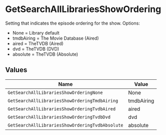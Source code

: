 # GetSearchAllLibrariesShowOrdering

Setting that indicates the episode ordering for the show.
Options:
  - None = Library default
  - tmdbAiring = The Movie Database (Aired)
  - aired = TheTVDB (Aired)
  - dvd = TheTVDB (DVD)
  - absolute = TheTVDB (Absolute)



## Values

| Name                                            | Value                                           |
| ----------------------------------------------- | ----------------------------------------------- |
| `GetSearchAllLibrariesShowOrderingNone`         | None                                            |
| `GetSearchAllLibrariesShowOrderingTmdbAiring`   | tmdbAiring                                      |
| `GetSearchAllLibrariesShowOrderingTvdbAired`    | aired                                           |
| `GetSearchAllLibrariesShowOrderingTvdbDvd`      | dvd                                             |
| `GetSearchAllLibrariesShowOrderingTvdbAbsolute` | absolute                                        |